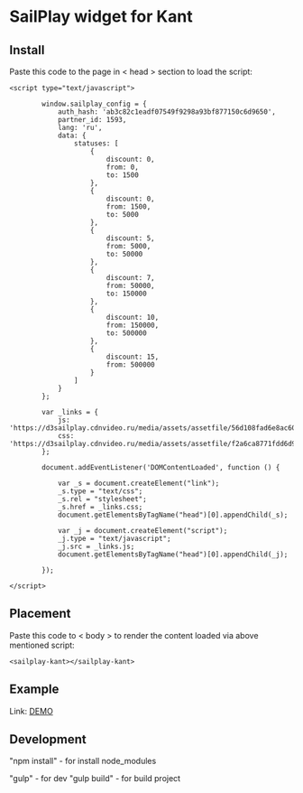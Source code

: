 # SailPlay widget for Kant

## Install
Paste this code to the page in < head > section to load the script:

    <script type="text/javascript">

            window.sailplay_config = {
                auth_hash: 'ab3c82c1eadf07549f9298a93bf877150c6d9650',
                partner_id: 1593,
                lang: 'ru',
                data: {
                    statuses: [
                        {
                            discount: 0,
                            from: 0,
                            to: 1500
                        },
                        {
                            discount: 0,
                            from: 1500,
                            to: 5000
                        },
                        {
                            discount: 5,
                            from: 5000,
                            to: 50000
                        },
                        {
                            discount: 7,
                            from: 50000,
                            to: 150000
                        },
                        {
                            discount: 10,
                            from: 150000,
                            to: 500000
                        },
                        {
                            discount: 15,
                            from: 500000
                        }
                    ]
                }
            };

            var _links = {
                js: 'https://d3sailplay.cdnvideo.ru/media/assets/assetfile/56d108fad6e8ac6094ca3cff53d2a197.js',
                css: 'https://d3sailplay.cdnvideo.ru/media/assets/assetfile/f2a6ca8771fdd6d990c19a3a1721d7ea.css'
            };

            document.addEventListener('DOMContentLoaded', function () {

                var _s = document.createElement("link");
                _s.type = "text/css";
                _s.rel = "stylesheet";
                _s.href = _links.css;
                document.getElementsByTagName("head")[0].appendChild(_s);

                var _j = document.createElement("script");
                _j.type = "text/javascript";
                _j.src = _links.js;
                document.getElementsByTagName("head")[0].appendChild(_j);

            });

    </script>


## Placement
Paste this code to < body > to render the content loaded via above mentioned script:

    <sailplay-kant></sailplay-kant>

## Example

Link: [DEMO](http://78.46.209.148/test/kant/ "Demo")

## Development

"npm install" - for install node_modules

"gulp" - for dev
"gulp build" - for build project